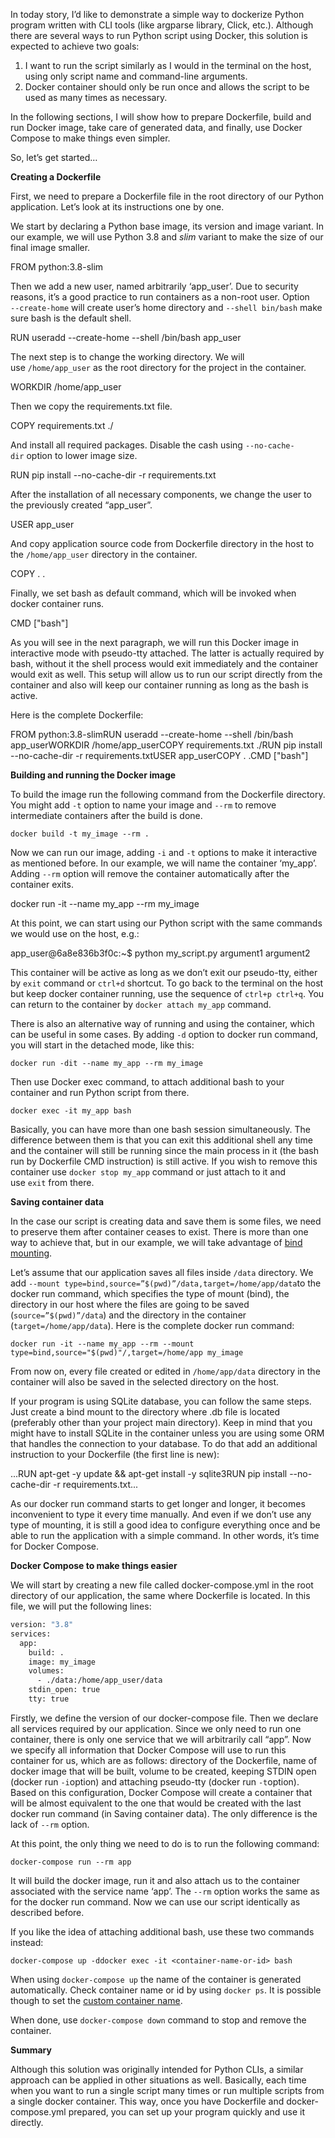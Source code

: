 In today story, I’d like to demonstrate a simple way to dockerize Python program written with CLI tools (like argparse library, Click, etc.). Although there are several ways to run Python script using Docker, this solution is expected to achieve two goals:

1. I want to run the script similarly as I would in the terminal on the host, using only script name and command-line arguments.
2. Docker container should only be run once and allows the script to be used as many times as necessary.

In the following sections, I will show how to prepare Dockerfile, build and run Docker image, take care of generated data, and finally, use Docker Compose to make things even simpler.

So, let’s get started…

**Creating a Dockerfile**

First, we need to prepare a Dockerfile file in the root directory of our Python application. Let’s look at its instructions one by one.

We start by declaring a Python base image, its version and image variant. In our example, we will use Python 3.8 and _slim_ variant to make the size of our final image smaller.

FROM python:3.8-slim

Then we add a new user, named arbitrarily ‘app_user’. Due to security reasons, it’s a good practice to run containers as a non-root user. Option  
`--create-home` will create user’s home directory and `--shell bin/bash` make sure bash is the default shell.

RUN useradd --create-home --shell /bin/bash app_user

The next step is to change the working directory. We will use `/home/app_user` as the root directory for the project in the container.

WORKDIR /home/app_user

Then we copy the requirements.txt file.

COPY requirements.txt ./

And install all required packages. Disable the cash using `--no-cache-dir` option to lower image size.

RUN pip install --no-cache-dir -r requirements.txt

After the installation of all necessary components, we change the user to the previously created “app_user”.

USER app_user

And copy application source code from Dockerfile directory in the host to the `/home/app_user` directory in the container.

COPY . .

Finally, we set bash as default command, which will be invoked when docker container runs.

CMD ["bash"]

As you will see in the next paragraph, we will run this Docker image in interactive mode with pseudo-tty attached. The latter is actually required by bash, without it the shell process would exit immediately and the container would exit as well. This setup will allow us to run our script directly from the container and also will keep our container running as long as the bash is active.

Here is the complete Dockerfile:

FROM python:3.8-slimRUN useradd --create-home --shell /bin/bash app_userWORKDIR /home/app_userCOPY requirements.txt ./RUN pip install --no-cache-dir -r requirements.txtUSER app_userCOPY . .CMD ["bash"]

**Building and running the Docker image**

To build the image run the following command from the Dockerfile directory. You might add `-t` option to name your image and `--rm` to remove intermediate containers after the build is done.

```
docker build -t my_image --rm .
```

Now we can run our image, adding `-i` and `-t` options to make it interactive as mentioned before. In our example, we will name the container ‘my_app’. Adding `--rm` option will remove the container automatically after the container exits.

docker run -it --name my_app --rm my_image

At this point, we can start using our Python script with the same commands we would use on the host, e.g.:

app_user@6a8e836b3f0c:~$ python my_script.py argument1 argument2

This container will be active as long as we don’t exit our pseudo-tty, either by `exit` command or `ctrl+d` shortcut. To go back to the terminal on the host but keep docker container running, use the sequence of `ctrl+p ctrl+q`. You can return to the container by `docker attach my_app` command.

There is also an alternative way of running and using the container, which can be useful in some cases. By adding `-d` option to docker run command, you will start in the detached mode, like this:

```shell
docker run -dit --name my_app --rm my_image
```

Then use Docker exec command, to attach additional bash to your container and run Python script from there.

```
docker exec -it my_app bash
```

Basically, you can have more than one bash session simultaneously. The difference between them is that you can exit this additional shell any time and the container will still be running since the main process in it (the bash run by Dockerfile CMD instruction) is still active. If you wish to remove this container use `docker stop my_app` command or just attach to it and use `exit` from there.

**Saving container data**

In the case our script is creating data and save them is some files, we need to preserve them after container ceases to exist. There is more than one way to achieve that, but in our example, we will take advantage of [bind mounting](https://docs.docker.com/storage/bind-mounts/).

Let’s assume that our application saves all files inside `/data` directory. We add `--mount type=bind,source=”$(pwd)”/data,target=/home/app/data`to the docker run command, which specifies the type of mount (bind), the directory in our host where the files are going to be saved (`source=”$(pwd)”/data`) and the directory in the container (`target=/home/app/data`). Here is the complete docker run command:

```shell
docker run -it --name my_app --rm --mount type=bind,source="$(pwd)"/,target=/home/app my_image
```

From now on, every file created or edited in `/home/app/data` directory in the container will also be saved in the selected directory on the host.

If your program is using SQLite database, you can follow the same steps. Just create a bind mount to the directory where .db file is located (preferably other than your project main directory). Keep in mind that you might have to install SQLite in the container unless you are using some ORM that handles the connection to your database. To do that add an additional instruction to your Dockerfile (the first line is new):

...RUN apt-get -y update && apt-get install -y sqlite3RUN pip install --no-cache-dir -r requirements.txt...

As our docker run command starts to get longer and longer, it becomes inconvenient to type it every time manually. And even if we don’t use any type of mounting, it is still a good idea to configure everything once and be able to run the application with a simple command. In other words, it’s time for Docker Compose.

**Docker Compose to make things easier**

We will start by creating a new file called docker-compose.yml in the root directory of our application, the same where Dockerfile is located. In this file, we will put the following lines:

```Dockerfile
version: "3.8"  
services:  
  app:  
    build: .  
    image: my_image  
    volumes:  
      - ./data:/home/app_user/data  
    stdin_open: true  
    tty: true
```

Firstly, we define the version of our docker-compose file. Then we declare all services required by our application. Since we only need to run one container, there is only one service that we will arbitrarily call “app”. Now we specify all information that Docker Compose will use to run this container for us, which are as follows: directory of the Dockerfile, name of docker image that will be built, volume to be created, keeping STDIN open (docker run `-i`option) and attaching pseudo-tty (docker run `-t`option). Based on this configuration, Docker Compose will create a container that will be almost equivalent to the one that would be created with the last docker run command (in Saving container data). The only difference is the lack of `--rm` option.

At this point, the only thing we need to do is to run the following command:

```shell
docker-compose run --rm app
```

It will build the docker image, run it and also attach us to the container associated with the service name ‘app’. The `--rm` option works the same as for the docker run command. Now we can use our script identically as described before.

If you like the idea of attaching additional bash, use these two commands instead:

```shell
docker-compose up -ddocker exec -it <container-name-or-id> bash
```

When using `docker-compose up` the name of the container is generated automatically. Check container name or id by using `docker ps`. It is possible though to set the [custom container name](https://docs.docker.com/compose/compose-file/#container_name).

When done, use `docker-compose down` command to stop and remove the container.

**Summary**

Although this solution was originally intended for Python CLIs, a similar approach can be applied in other situations as well. Basically, each time when you want to run a single script many times or run multiple scripts from a single docker container. This way, once you have Dockerfile and docker-compose.yml prepared, you can set up your program quickly and use it directly.
